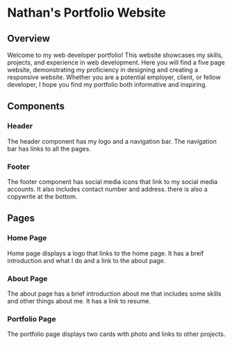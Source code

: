 # Nathan's Portfolio Website

## Overview 
Welcome to my web developer portfolio! This website showcases my skills, projects, and experience in web development. Here you will find a five page website, demonstrating my proficiency in designing and creating a responsive website.  Whether you are a potential employer, client, or fellow developer, I hope you find my portfolio both informative and inspiring.

## Components
### Header
The header component has my logo and a navigation bar.  The navigation bar has links to all the pages.

### Footer
The footer component has social media icons that link to my social media accounts.  It also includes contact number and address.  there is also a copywrite at the bottom.

## Pages

### Home Page
Home page displays a logo that links to the home page. It has a breif introduction and what I do and a link to the about page.

### About Page
The about page has a brief introduction about me that includes some skills and other things about me. It has a link to resume.

### Portfolio Page
The portfolio page displays two cards with photo and links to other projects.
